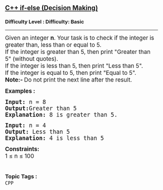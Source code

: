 <h2><a href="https://www.geeksforgeeks.org/problems/c-if-else-decision-making4138/1">C++ if-else (Decision Making)</a></h2><h3>Difficulty Level : Difficulty: Basic</h3><hr><div class="problems_problem_content__Xm_eO"><p><span style="font-size: 14pt;">Given an integer <strong>n</strong>. Your task is to check if the integer is greater than, less than or equal to 5.</span><br><span style="font-size: 14pt;">If the integer is greater than 5, then print "Greater than 5" (without quotes).</span><br><span style="font-size: 14pt;">If the integer is less than 5, then print "Less than 5".</span><br><span style="font-size: 14pt;">If the integer is equal to 5, then print "Equal&nbsp;to 5".</span><br><span style="font-size: 14pt;"><strong>Note:- </strong>Do not print the next line after the result.</span></p>
<p><span style="font-size: 14pt;"><strong>Examples :</strong></span></p>
<pre><span style="font-size: 14pt;"><strong>Input: </strong>n = 8
<strong>Output:</strong>Greater than 5<br><strong>Explanation: </strong>8 is greater than 5.</span></pre>
<pre><span style="font-size: 14pt;"><strong>Input: </strong>n = 4
<strong>Output: </strong>Less than 5<br><strong>Explanation:</strong> 4 is less than 5</span></pre>
<p><span style="font-size: 14pt;"><strong>Constraints:</strong></span><br><span style="font-size: 14pt;">1 ≤ n ≤ 100</span></p></div><br><p><span style=font-size:18px><strong>Topic Tags : </strong><br><code>CPP</code>&nbsp;